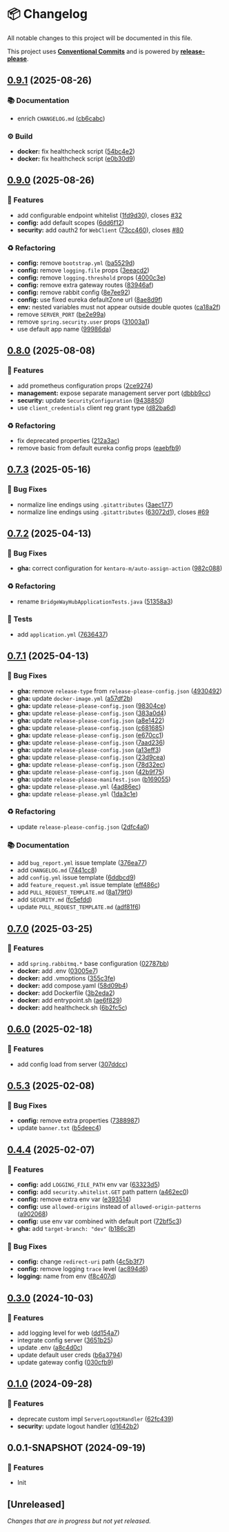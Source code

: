 # 📦 Changelog

All notable changes to this project will be documented in this file.

This project uses **[Conventional Commits](https://www.conventionalcommits.org/)** and is powered by **[release-please](https://github.com/googleapis/release-please)**.

## [0.9.1](https://github.com/justedlev/bridgewayhub/compare/v0.9.0...v0.9.1) (2025-08-26)


### 📚 Documentation

* enrich `CHANGELOG.md` ([cb6cabc](https://github.com/justedlev/bridgewayhub/commit/cb6cabc26ab02575f3f34de0672a28de0ee32cc4))


### ⚙️ Build

* **docker:** fix healthcheck script ([54bc4e2](https://github.com/justedlev/bridgewayhub/commit/54bc4e29412021c0a5ec68a5669e2dab77a7c977))
* **docker:** fix healthcheck script ([e0b30d9](https://github.com/justedlev/bridgewayhub/commit/e0b30d9e36f29edb0b6bc2e8b2c72a3b2b70a3bf))

## [0.9.0](https://github.com/justedlev/bridgewayhub/compare/v0.8.0...v0.9.0) (2025-08-26)


### 🚀 Features

* add configurable endpoint whitelist ([1fd9d30](https://github.com/justedlev/bridgewayhub/commit/1fd9d306bf82019ba0f9d7223a20f28d36ffab90)), closes [#32](https://github.com/justedlev/bridgewayhub/issues/32)
* **config:** add default scopes ([6dd6f12](https://github.com/justedlev/bridgewayhub/commit/6dd6f124a9244fa69de35dd2c0be009dd7da5a7d))
* **security:** add oauth2 for `WebClient` ([73cc460](https://github.com/justedlev/bridgewayhub/commit/73cc460c9fbc4cef0bc5c80eb23073230a5c82a4)), closes [#80](https://github.com/justedlev/bridgewayhub/issues/80)


### ♻️ Refactoring

* **config:** remove `bootstrap.yml` ([ba5529d](https://github.com/justedlev/bridgewayhub/commit/ba5529d0729a70ea76bbde1e73e082d7b8bd57ca))
* **config:** remove `logging.file` props ([3eeacd2](https://github.com/justedlev/bridgewayhub/commit/3eeacd2b284dd074d9ef2dcf615af9e8eab463ae))
* **config:** remove `logging.threshold` props ([4000c3e](https://github.com/justedlev/bridgewayhub/commit/4000c3ed321be3381af0381bb1736cbeac1af89a))
* **config:** remove extra gateway routes ([83946af](https://github.com/justedlev/bridgewayhub/commit/83946aff751040158b6b1c75ba39f163bd0c3a65))
* **config:** remove rabbit config ([8e7ee92](https://github.com/justedlev/bridgewayhub/commit/8e7ee92cacba0acddda4473c3a39ff77832210d8))
* **config:** use fixed eureka defaultZone url ([8ae8d9f](https://github.com/justedlev/bridgewayhub/commit/8ae8d9f5bb040fa3673703843c36499046e41da2))
* **env:** nested variables must not appear outside double quotes ([ca18a2f](https://github.com/justedlev/bridgewayhub/commit/ca18a2f8ae90c4a27baaf9a3f1485e85b99c3283))
* remove `SERVER_PORT` ([be2e99a](https://github.com/justedlev/bridgewayhub/commit/be2e99a52df5184d8fcbfdd491f09124898a2463))
* remove `spring.security.user` props ([31003a1](https://github.com/justedlev/bridgewayhub/commit/31003a1af0b46b8c2e191eb390de633c257f703d))
* use default app name ([99986da](https://github.com/justedlev/bridgewayhub/commit/99986da001e1cc28aea2820ddd0c50d8407943ab))

## [0.8.0](https://github.com/justedlev/bridgewayhub/compare/v0.7.3...v0.8.0) (2025-08-08)


### 🚀 Features

* add prometheus configuration props ([2ce9274](https://github.com/justedlev/bridgewayhub/commit/2ce92747da3d4578c669127ed830e790c061bfec))
* **management:** expose separate management server port ([dbbb9cc](https://github.com/justedlev/bridgewayhub/commit/dbbb9ccc56a0f93cac29d7f76b51e2b19f959528))
* **security:** update `SecurityConfiguration` ([9438850](https://github.com/justedlev/bridgewayhub/commit/9438850590c5876a26b5e71364eef3c0adeeb7b6))
* use `client_credentials` client reg grant type ([d82ba6d](https://github.com/justedlev/bridgewayhub/commit/d82ba6d175d64735aa2f84c828c5fd3d69b42275))


### ♻️ Refactoring

* fix deprecated properties ([212a3ac](https://github.com/justedlev/bridgewayhub/commit/212a3acd8442e7674ae6b9b9eadc3771f38b97e8))
* remove basic from default eureka config props ([eaebfb9](https://github.com/justedlev/bridgewayhub/commit/eaebfb9894145f4885b611ddbc435605b573f91e))

## [0.7.3](https://github.com/justedlev/bridgewayhub/compare/v0.7.2...v0.7.3) (2025-05-16)


### 🐛 Bug Fixes

* normalize line endings using `.gitattributes` ([3aec177](https://github.com/justedlev/bridgewayhub/commit/3aec177680dc6c2953aa3c0239c1d5e4e0e6c857))
* normalize line endings using `.gitattributes` ([63072d1](https://github.com/justedlev/bridgewayhub/commit/63072d150eab58096aec2a0ec99b9a0cb328bfda)), closes [#69](https://github.com/justedlev/bridgewayhub/issues/69)

## [0.7.2](https://github.com/justedlev/bridgewayhub/compare/v0.7.1...v0.7.2) (2025-04-13)


### 🐛 Bug Fixes

* **gha:** correct configuration for `kentaro-m/auto-assign-action` ([982c088](https://github.com/justedlev/bridgewayhub/commit/982c0888011663352dfeb1bc24fa7ebc6914ffe0))


### ♻️ Refactoring

* rename `BridgeWayHubApplicationTests.java` ([51358a3](https://github.com/justedlev/bridgewayhub/commit/51358a3e0aa44f3cace090cc0a05ec68b67056c7))


### 🧪 Tests

* add `application.yml` ([7636437](https://github.com/justedlev/bridgewayhub/commit/7636437690f54b4e3896b0beae4ee741900f9d72))

## [0.7.1](https://github.com/justedlev/bridgewayhub/compare/v0.7.0...v0.7.1) (2025-04-13)


### 🐛 Bug Fixes

* **gha:** remove `release-type` from `release-please-config.json` ([4930492](https://github.com/justedlev/bridgewayhub/commit/49304922703edb3238dbcfcd86624c5bfe45b92f))
* **gha:** update `docker-image.yml` ([a57df2b](https://github.com/justedlev/bridgewayhub/commit/a57df2beb462a1d4770854d12ec917638572990b))
* **gha:** update `release-please-config.json` ([98304ce](https://github.com/justedlev/bridgewayhub/commit/98304cef9f1986f32c9d415213cda635fe5d27f1))
* **gha:** update `release-please-config.json` ([383a0d4](https://github.com/justedlev/bridgewayhub/commit/383a0d4de8d0ef9685ef454910c98c306e6be071))
* **gha:** update `release-please-config.json` ([a8e1422](https://github.com/justedlev/bridgewayhub/commit/a8e1422b781116a0417a117c5d19f0928bc32026))
* **gha:** update `release-please-config.json` ([c681685](https://github.com/justedlev/bridgewayhub/commit/c681685196b740f007f044c3fafdb3c604014551))
* **gha:** update `release-please-config.json` ([e670cc1](https://github.com/justedlev/bridgewayhub/commit/e670cc12fa7dc02d395d10115108b2c059820dcb))
* **gha:** update `release-please-config.json` ([7aad236](https://github.com/justedlev/bridgewayhub/commit/7aad236d049d93003118dd178d3da065054b0754))
* **gha:** update `release-please-config.json` ([a13eff3](https://github.com/justedlev/bridgewayhub/commit/a13eff39a401a46ee272ee0ec477d648d19bce21))
* **gha:** update `release-please-config.json` ([23d9cea](https://github.com/justedlev/bridgewayhub/commit/23d9cea229aadfbab2663479033f0cf92c2fcbfd))
* **gha:** update `release-please-config.json` ([78d32ec](https://github.com/justedlev/bridgewayhub/commit/78d32ec40103c545a124ffa4158f096ea742610e))
* **gha:** update `release-please-config.json` ([42b9f75](https://github.com/justedlev/bridgewayhub/commit/42b9f7577d2a0035a2253ae26f280e0176f300c2))
* **gha:** update `release-please-manifest.json` ([b169055](https://github.com/justedlev/bridgewayhub/commit/b169055fe9fb116f77a3d03e6adfb0175b86aa39))
* **gha:** update `release-please.yml` ([4ad86ec](https://github.com/justedlev/bridgewayhub/commit/4ad86ece1bca88ac707bbab493c7782f5a84847b))
* **gha:** update `release-please.yml` ([1da3c1e](https://github.com/justedlev/bridgewayhub/commit/1da3c1e1015bfc4717c6647b9b2ca057e606e05a))


### ♻️ Refactoring

* update `release-please-config.json` ([2dfc4a0](https://github.com/justedlev/bridgewayhub/commit/2dfc4a019b9dc95ddf588f5f11dd38ec528bf5f4))


### 📚 Documentation

* add `bug_report.yml` issue template ([376ea77](https://github.com/justedlev/bridgewayhub/commit/376ea77eaffea7aa517e73182ab0672a94c0bbba))
* add `CHANGELOG.md` ([7441cc8](https://github.com/justedlev/bridgewayhub/commit/7441cc8b1ca2e7e31e1b25a620d3cdcf231048a4))
* add `config.yml` issue template ([6ddbcd9](https://github.com/justedlev/bridgewayhub/commit/6ddbcd9b7958e3ff4143a2d74bd36e11c9953e1b))
* add `feature_request.yml` issue template ([eff486c](https://github.com/justedlev/bridgewayhub/commit/eff486cfb0e5c2e8a4f58632010a2c272741a721))
* add `PULL_REQUEST_TEMPLATE.md` ([8a179f0](https://github.com/justedlev/bridgewayhub/commit/8a179f034f3dbb28dc0383f1c492277b8e886380))
* add `SECURITY.md` ([fc5efdd](https://github.com/justedlev/bridgewayhub/commit/fc5efddb30d4550343bc2087b458b2caf0807a57))
* update `PULL_REQUEST_TEMPLATE.md` ([adf81f6](https://github.com/justedlev/bridgewayhub/commit/adf81f683afbb5267c0e57070095871ae132c182))

## [0.7.0](https://github.com/justedlev/bridgewayhub/compare/v0.6.0...v0.7.0) (2025-03-25)

### 🚀 Features

* add `spring.rabbitmq.*` base configuration ([02787bb](https://github.com/justedlev/bridgewayhub/commit/02787bbf3ff020d154ffd2db7d16cfcd53afceca))
* **docker:** add .env ([03005e7](https://github.com/justedlev/bridgewayhub/commit/03005e782b50837cb597409c8d680e028c04a4fd))
* **docker:** add .vmoptions ([355c3fe](https://github.com/justedlev/bridgewayhub/commit/355c3feb4d238ff193591232c207073d2f560006))
* **docker:** add compose.yaml ([58d09b4](https://github.com/justedlev/bridgewayhub/commit/58d09b4a4c51cc8034bace5efa70c803cac31aec))
* **docker:** add Dockerfile ([3b2eda2](https://github.com/justedlev/bridgewayhub/commit/3b2eda2d0da678ba6ef4c7ea483fd40dd8b2bb7c))
* **docker:** add entrypoint.sh ([ae6f829](https://github.com/justedlev/bridgewayhub/commit/ae6f829018bcf56e08e2e88197418efd1fc9d9ca))
* **docker:** add healthcheck.sh ([6b2fc5c](https://github.com/justedlev/bridgewayhub/commit/6b2fc5ceb0f42459a7a7e7e506900e1b1a79cea8))


## [0.6.0](https://github.com/justedlev/bridgewayhub/compare/v0.5.3...v0.6.0) (2025-02-18)

### 🚀 Features

* add config load from server ([307ddcc](https://github.com/justedlev/bridgewayhub/commit/307ddccd03cb8c41db4e079348556506f17c1f88))


## [0.5.3](https://github.com/justedlev/bridgewayhub/compare/v0.4.4...v0.5.3) (2025-02-08)

### 🐛 Bug Fixes

* **config:** remove extra properties ([7388987](https://github.com/justedlev/bridgewayhub/commit/7388987c5ede72ebcedf01329bb7d95a896c094a))
* update `banner.txt` ([b5deec4](https://github.com/justedlev/bridgewayhub/commit/b5deec4f86ad2128d51ca7a676849933bffa40d6))


## [0.4.4](https://github.com/justedlev/bridgewayhub/compare/v0.4.1...v0.4.4) (2025-02-07)

### 🚀 Features

* **config:** add `LOGGING_FILE_PATH` env var ([63323d5](https://github.com/justedlev/bridgewayhub/commit/63323d591119c20ff8729b41a2e8467fcd11a804))
* **config:** add `security.whitelist.GET` path pattern ([a462ec0](https://github.com/justedlev/bridgewayhub/commit/a462ec006dec124efea15f1970c906cf3a40b749))
* **config:** remove extra env var ([e393514](https://github.com/justedlev/bridgewayhub/commit/e393514c7ce57f11a4f6e84c19c833e04fc6f184))
* **config:** use `allowed-origins` instead of `allowed-origin-patterns` ([a902068](https://github.com/justedlev/bridgewayhub/commit/a902068ba75fed1412e65138919672aa1d14d1be))
* **config:** use env var combined with default port ([72bf5c3](https://github.com/justedlev/bridgewayhub/commit/72bf5c36b2481d607a3f5dd408e75f38ea9bf464))
* **gha:** add `target-branch: "dev"` ([b186c3f](https://github.com/justedlev/bridgewayhub/commit/b186c3f6cac141e341380a74deb3c64a09523722))

### 🐛 Bug Fixes

* **config:** change `redirect-uri` path ([4c5b3f7](https://github.com/justedlev/bridgewayhub/commit/4c5b3f714cee861e9fea40725229383782bab4d0))
* **config:** remove logging `trace` level ([ac894d6](https://github.com/justedlev/bridgewayhub/commit/ac894d6d4a8ade9bef8b57af22fa3d6751bad76c))
* **logging:** name from env ([f8c407d](https://github.com/justedlev/bridgewayhub/commit/f8c407dfc23adaaafaf51e9475e68b044156b518))


## [0.3.0](https://github.com/justedlev/bridgewayhub/compare/v0.1.0...v0.3.0) (2024-10-03)

### 🚀 Features

* add logging level for web ([dd154a7](https://github.com/justedlev/bridgewayhub/commit/dd154a7d3827348f6ba42abe34ab2ba218e25f56))
* integrate config server ([3651b25](https://github.com/justedlev/bridgewayhub/commit/3651b25bbddfd66483fa149b1a6a2707ff16b4ad))
* update .env ([a8c4d0c](https://github.com/justedlev/bridgewayhub/commit/a8c4d0c02dcc1470452e5c16dd16d981f24936b0))
* update default user creds ([b6a3794](https://github.com/justedlev/bridgewayhub/commit/b6a379457e17aaf9130a4720379e172e4e506a3e))
* update gateway config ([030cfb9](https://github.com/justedlev/bridgewayhub/commit/030cfb999248a4eccbaf0f954dcec3263449f318))


## [0.1.0](https://github.com/justedlev/bridgewayhub/compare/v0.0.1-SNAPSHOT...v0.1.0) (2024-09-28)

### 🚀 Features

* deprecate custom impl `ServerLogoutHandler` ([62fc439](https://github.com/justedlev/bridgewayhub/commit/62fc439e7c8fe517dcf84fef5784856e25ae49cc))
* **security:** update logout handler ([d1642b2](https://github.com/justedlev/bridgewayhub/commit/d1642b2ec6b92acb0354628d3bd95b5447382a7a))


## 0.0.1-SNAPSHOT (2024-09-19)

### 🚀 Features

* Init

## [Unreleased]

_Changes that are in progress but not yet released._

<!-- RELEASE PLEASE INSERT CHANGELOG HERE -->
